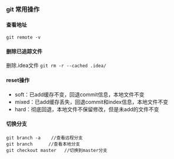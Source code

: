 ### git 常用操作

#### 查看地址
`git remote -v`

#### 删除已追踪文件
删除.idea文件
`git rm -r --cached .idea/ `

#### reset操作
* soft：已add缓存不变，回退commit信息，本地文件不变
* mixed：已add缓存丢失，回退commit和index信息，本地文件不变
* hard：彻底回退，本地文件不保留修改，但是未add的文件不变

#### 切换分支
```
git branch -a    //查看远程分支
git branch      //查看本地分支
git checkout master   //切换到master分支
```